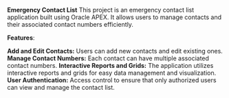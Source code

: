 **Emergency Contact List**
This project is an emergency contact list application built using Oracle APEX. It allows users to manage contacts and their associated contact numbers efficiently.

**Features**:

**Add and Edit Contacts:** Users can add new contacts and edit existing ones.
**Manage Contact Numbers:** Each contact can have multiple associated contact numbers.
**Interactive Reports and Grids:** The application utilizes interactive reports and grids for easy data management and visualization.
**User Authentication:** Access control to ensure that only authorized users can view and manage the contact list.
